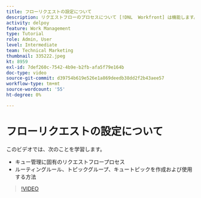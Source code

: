 ```yaml
---
title: フローリクエストの設定について
description: リクエストフローのプロセスについて [!DNL  Workfront] は機能します。 次に、ルーティングルール、トピックグループ、およびキューのトピックを作成します。
activity: delpoy
feature: Work Management
type: Tutorial
role: Admin, User
level: Intermediate
team: Technical Marketing
thumbnail: 335222.jpeg
kt: 8959
exl-id: 7def260c-7542-4b9e-b2fb-afa5f79e164b
doc-type: video
source-git-commit: d39754b619e526e1a869deedb38dd2f2b43aee57
workflow-type: tm+mt
source-wordcount: '55'
ht-degree: 0%

---
```


# フローリクエストの設定について

このビデオでは、次のことを学習します。

* キュー管理に固有のリクエストフロープロセス
* ルーティングルール、トピックグループ、キュートピックを作成および使用する方法

>[!VIDEO](https://video.tv.adobe.com/v/335222/?quality=12)
